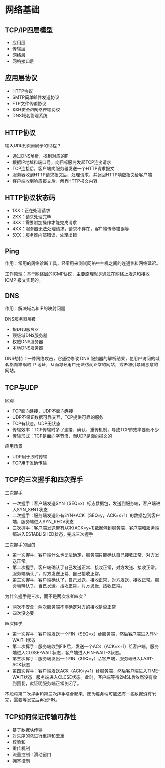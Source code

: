 # 网络基础
## TCP/IP四层模型
* 应用层
* 传输层
* 网络层
* 网络接口层
## 应用层协议
* HTTP协议
* SMTP简单邮件发送协议
* FTP文件传输协议
* SSH安全的网络传输协议
* DNS域名管理系统
## HTTP协议
输入URL到页面展示的过程？
* 通过DNS解析，找到对应的IP
* 根据IP地址和端口号，向目标服务发起TCP连接请求
* TCP连接后，客户端向服务器发送一个HTTP请求报文
* 服务器收到HTTP请求报文后，处理请求，并返回HTTP响应报文给客户端
* 客户端收到响应报文后，解析HTTP报文内容
## HTTP协议状态码
* 1XX：正在处理请求
* 2XX：请求处理完毕
* 3XX：需要附加操作才能完成请求
* 4XX：服务器无法处理请求，请求不存在，客户端传参错误等
* 5XX：服务器内部错误，处理出错
## Ping
作用：常用的网络诊断工具，经常用来测试网络中主机之间的连通性和网络延迟。

工作原理：基于网络层的ICMP协议，主要原理就是通过在网络上发送和接收 ICMP 报文实现的。
## DNS
作用：解决域名和IP的映射问题

DNS服务器层级
* 根DNS服务器
* 顶级域DNS服务器
* 权威DNS服务器
* 本地DNS服务器

DNS劫持：一种网络攻击，它通过修改 DNS 服务器的解析结果，使用户访问的域名指向错误的 IP 地址，从而导致用户无法访问正常的网站，或者被引导到恶意的网站。
## TCP与UDP
区别
* TCP面向连接，UDP不面向连接
* UDP不保证数据可靠交互，TCP提供可靠的服务
* TCP有状态，UDP无状态
* 传输效率：TCP传输时多了连接、确认、重传机制，导致TCP的效率要低不少
* 传输形式：TCP是面向字节流，而UDP是面向报文的

应用场景
* UDP用于即时传输
* TCP用于准确传输
## TCP的三次握手和四次挥手
三次握手
* 一次握手：客户端发送SYN（SEQ=x）标志数据包，发送到服务端，客户端进入SYN_SENT状态
* 二次握手：服务端发送带有SYN+ACK（SEQ=y，ACK=x+1）的数据包到客户端，服务端进入SYN_RECV状态
* 三次握手：客户端发送带有ACK(ACK=y+1)数据包到服务端，客户端和服务端都进入ESTABLISHED状态，完成三次握手

三次握手的目的
* 第一次握手，客户端什么也无法确定，服务端只能确认自己接收正常、对方发送正常。
* 第二次握手，客户端确认了自己发送正常、接收正常，对方发送、接收正常。服务端确认了，对方发送正常、自己接收正常。
* 第三次握手，客户端确认了，自己发送、接收正常，对方发送、接收正常。服务端确认了，自己发送、接收正常，对方发送、接收正常。

为什么握手是三次，而不是两次或者四次？
* 两次不安全：两次服务端不能确定对方的接收是否正常
* 四次没必要

四次挥手
* 第一次挥手：客户端发送一个FIN（SEQ=x）给服务端，然后客户端进入FIN-WAIT-1状态
* 第二次挥手：服务端收到FIN后，发送一个ACK（ACK=x+1）给客户端。服务端进入CLOSE-WAIT状态，客户端进入FIN-WAIT-2状态。
* 第三次挥手：服务端发出一个FIN（SEQ=y）给客户端，服务端进入LAST-ACK状态
* 第四次挥手：客户端发送ACK（ACK=y+1）给服务端，然后客户端进入TIME-WAIT状态，服务端进入CLOSE状态。此时，客户端等待2MSL后依然没有收到回复，就证明服务端正常关闭了。

不能将第二次挥手和第三次挥手结合起来，因为服务端可能还有一些数据没有发完，需要等发完后再发FIN。
## TCP如何保证传输可靠性
* 基于数据块传输
* 对失序的包进行重排和去重
* 校验和
* 重传机制
* 流量控制：滑动窗口
* 拥塞控制